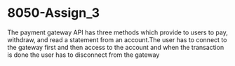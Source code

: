 # 8050-Assign_3
The  payment  gateway  API  has  three  methods which  provide  to  users  to  pay, withdraw, and read a statement from an account.The user has to connect to the gateway first and then access to the account and when the transaction is done the user has to disconnect from the gateway
